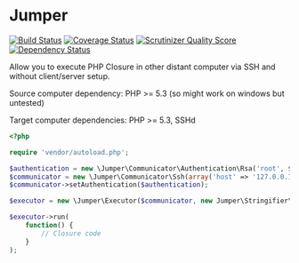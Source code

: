 # Jumper

[![Build Status](https://travis-ci.org/kakawait/Jumper.png?branch=master)](https://travis-ci.org/kakawait/Jumper) [![Coverage Status](https://coveralls.io/repos/kakawait/Jumper/badge.png?branch=master)](https://coveralls.io/r/kakawait/Jumper?branch=master) [![Scrutinizer Quality Score](https://scrutinizer-ci.com/g/kakawait/Jumper/badges/quality-score.png?s=1f25ddb000cb0e432fd247deb4167531b0628389)](https://scrutinizer-ci.com/g/kakawait/Jumper/) [![Dependency Status](https://www.versioneye.com/user/projects/5312482bec13759c230000da/badge.png)](https://www.versioneye.com/user/projects/5312482bec13759c230000da)

Allow you to execute PHP Closure in other distant computer via SSH and without client/server setup.

Source computer dependency: PHP >= 5.3 (so might work on windows but untested)

Target computer dependencies: PHP >= 5.3, SSHd

```php
<?php

require 'vendor/autoload.php';

$authentication = new \Jumper\Communicator\Authentication\Rsa('root', $_SERVER['HOME'] . '/.ssh/id_rsa');
$communicator = new \Jumper\Communicator\Ssh(array('host' => '127.0.0.1'));
$communicator->setAuthentication($authentication);

$executor = new \Jumper\Executor($communicator, new Jumper\Stringifier\Json());

$executor->run(
    function() {
        // Closure code
    }
);
```
